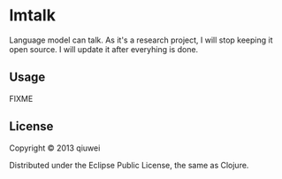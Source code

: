 # lmtalk

Language model can talk.
As it's a research project, I will stop keeping it open source. I will update it after everyhing is done. 

## Usage

FIXME

## License

Copyright © 2013 qiuwei

Distributed under the Eclipse Public License, the same as Clojure.
